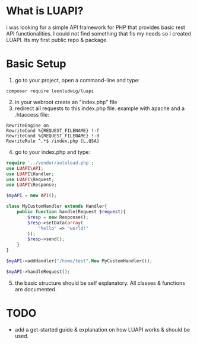 # What is LUAPI?
i was looking for a simple API framework for PHP that provides basic rest API functionalities. I could not find something that fis my needs so I created LUAPI. Its my first public repo & package.

# Basic Setup
1. go to your project, open a command-line and type:
```
composer require leonludwig/luapi
```
2. in your webroot create an "index.php" file
3. redirect all requests to this index.php file. example with apache and a .htaccess file:
```
RewriteEngine on
RewriteCond %{REQUEST_FILENAME} !-f
RewriteCond %{REQUEST_FILENAME} !-d
RewriteRule ^.*$ /index.php [L,QSA]
```
4. go to your index.php and type:
```php
require '../vendor/autoload.php';
use LUAPI\API;
use LUAPI\Handler;
use LUAPI\Request;
use LUAPI\Response;

$myAPI = new API();

class MyCustomHandler extends Handler{
    public function handle(Request $request){
        $resp = new Response();
        $resp->setData(array(
            "hello" => "world!"
        ));
        $resp->send();
    }
}

$myAPI->addHandler("/home/test",New MyCustomHandler());

$myAPI->handleRequest();
```
5. the basic structure should be self explanatory. All classes & functions are documented.

# TODO
* add a get-started guide & explanation on how LUAPI works & should be used.